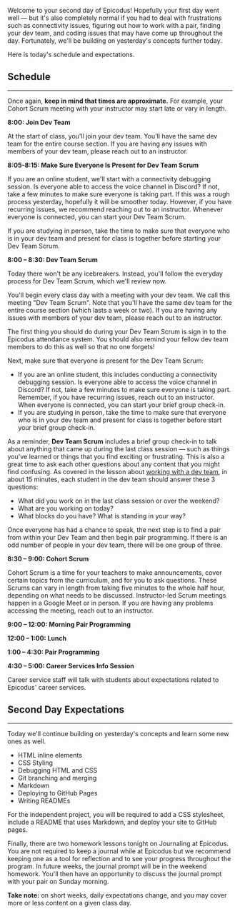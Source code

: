 Welcome to your second day of Epicodus! Hopefully your first day went well — but it's also completely normal if you had to deal with frustrations such as connectivity issues, figuring out how to work with a pair, finding your dev team, and coding issues that may have come up throughout the day. Fortunately, we'll be building on yesterday's concepts further today.

Here is today's schedule and expectations.

## Schedule

---

Once again, **keep in mind that times are approximate.** For example, your Cohort Scrum meeting with your instructor may start late or vary in length.

**8:00: Join Dev Team**

At the start of class, you'll join your dev team. You'll have the same dev team for the entire course section. If you are having any issues with members of your dev team, please reach out to an instructor.

**8:05-8:15: Make Sure Everyone Is Present for Dev Team Scrum**

If you are an online student, we'll start with a connectivity debugging session. Is everyone able to access the voice channel in Discord? If not, take a few minutes to make sure everyone is taking part. If this was a rough process yesterday, hopefully it will be smoother today. However, if you have recurring issues, we recommend reaching out to an instructor. Whenever everyone is connected, you can start your Dev Team Scrum.

If you are studying in person, take the time to make sure that everyone who is in your dev team and present for class is together before starting your Dev Team Scrum.

**8:00 – 8:30: Dev Team Scrum**

Today there won't be any icebreakers. Instead, you'll follow the everyday process for Dev Team Scrum, which we'll review now. 

You'll begin every class day with a meeting with your dev team. We call this meeting "Dev Team Scrum". Note that you'll have the same dev team for the entire course section (which lasts a week or two). If you are having any issues with members of your dev team, please reach out to an instructor.

The first thing you should do during your Dev Team Scrum is sign in to the Epicodus attendance system. You should also remind your fellow dev team members to do this as well so that no one forgets!

Next, make sure that everyone is present for the Dev Team Scrum: 

- If you are an online student, this includes conducting a connectivity debugging session. Is everyone able to access the voice channel in Discord? If not, take a few minutes to make sure everyone is taking part. Remember, if you have recurring issues, reach out to an instructor. When everyone is connected, you can start your brief group check-in.
- If you are studying in person, take the time to make sure that everyone who is in your dev team and present for class is together before start your brief group check-in.

As a reminder, **Dev Team Scrum** includes a brief group check-in to talk about anything that came up during the last class session — such as things you've learned or things that you find exciting or frustrating. This is also a great time to ask each other questions about any content that you might find confusing. As covered in the lesson about [working with a dev team](https://new.learnhowtoprogram.com/introduction-to-programming/getting-started-with-intro-to-programming/working-with-a-dev-team), in about 15 minutes, each student in the dev team should answer these 3 questions:

* What did you work on in the last class session or over the weekend?
* What are you working on today?
* What blocks do you have? What is standing in your way?

Once everyone has had a chance to speak, the next step is to find a pair from within your Dev Team and then begin pair programming. If there is an odd number of people in your dev team, there will be one group of three. 

**8:30 – 9:00: Cohort Scrum**

Cohort Scrum is a time for your teachers to make announcements, cover certain topics from the curriculum, and for you to ask questions. These Scrums can vary in length from taking five minutes to the whole half hour, depending on what needs to be discussed. Instructor-led Scrum meetings happen in a Google Meet or in person. If you are having any problems accessing the meeting, reach out to an instructor.

**9:00 – 12:00: Morning Pair Programming** 

**12:00 – 1:00: Lunch**

**1:00 – 4:30: Pair Programming**

**4:30 – 5:00: Career Services Info Session**

Career service staff will talk with students about expectations related to Epicodus' career services.

## Second Day Expectations

---

Today we'll continue building on yesterday's concepts and learn some new ones as well.

* HTML inline elements
* CSS Styling
* Debugging HTML and CSS
* Git branching and merging
* Markdown
* Deploying to GitHub Pages
* Writing READMEs

For the independent project, you will be required to add a CSS stylesheet, include a README that uses Markdown, and deploy your site to GitHub pages.

Finally, there are two homework lessons tonight on Journaling at Epicodus. You are not required to keep a journal while at Epicodus but we recommend keeping one as a tool for reflection and to see your progress throughout the program. In future weeks, the journal prompt will be in the weekend homework. You'll then have an opportunity to discuss the journal prompt with your pair on Sunday morning.

**Take note:** on short weeks, daily expectations change, and you may cover more or less content on a given class day.